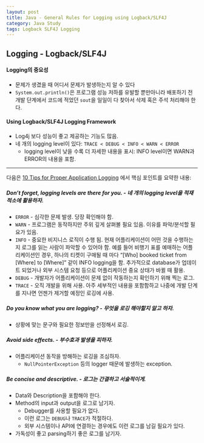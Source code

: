 ```yaml
---
layout: post
title: Java - General Rules for Logging using Logback/SLF4J
category: Java Study
tags: Logback SLF4J Logging
---
```


## Logging - Logback/SLF4J


#### Logging의 중요성
- 문제가 생겼을 때 어디서 문제가 발생하는지 알 수 있다
- `System.out.println()`은 프로그램 성능 저하를 유발할 뿐만아니라 배포하기 전 개발 단계에서 코드에 적었던 `sout`을 일일이 다 찾아서 삭제 혹은 주석 처리해야 한다.

#### Using Logback/SLF4J Logging Framework
- Log4j 보다 성능이 좋고 제공하는 기능도 많음.
- 네 개의 logging level이 있다: `TRACE < DEBUG < INFO < WARN < ERROR`
  - logging level이 낮을 수록 더 자세한 내용을 표시: INFO level이면 WARN과 ERROR의 내용을 포함.

---

다음은 [10 Tips for Proper Application Logging](https://www.javacodegeeks.com/2011/01/10-tips-proper-application-logging.html) 에서 핵심 포인트를 요약한 내용:


##### Don’t forget, logging levels are there for you. - 네 개의 logging level을 적재적소에 활용하자.
- `ERROR` - 심각한 문제 발생. 당장 확인해야 함.
- `WARN` - 프로그램은 동작하지만 주위 깊게 살펴볼 필요 있음. 이유를 파악/분석할 필요가 있음.
- `INFO` - 중요한 비지니스 로직이 수행 됨. 현재 어플리케이션이 어떤 것을 수행하는지 로그를 읽는 사람이 파악할 수 있어야 함. 예를 들어 비행기 표를 예매하는 어플리케이션인 경우, 하나의 티켓이 구매될 때 마다 “[Who] booked ticket from [Where] to [Where]” 같이 INFO logging을 함. 추가적으로 database가 업데이트 되었거나 외부 시스템 요청 등으로 어플리케이션 중요 상태가 바뀔 때 활용.
- `DEBUG` - 개발자가 어플리케이션이 문제 없이 작동하는지 확인하기 위해 찍는 로그.
- `TRACE` - 오직 개발을 위해 사용. 아주 세부적인 내용을 포함함하고 나중에 개발 단계를 지나면 언젠가 제거할 예정인 로깅에 사용.

##### Do you know what you are logging? - 무엇을 로깅 해야할지 알고 하자.
- 상황에 맞는 문구와 필요한 정보만을 선정해서 로깅.

##### Avoid side effects. - 부수효과 발생을 피하자.
- 어플리케이션 동작을 방해하는 로깅을 조심하자.
  - `NullPointerException` 등의 logger 때문에 발생하는 exception.

##### Be concise and descriptive. - 로그는 간결하고 서술적이게.
- Data와 Description을 포함해야 한다.
- Method의 input과 output을 로그로 남기자.
  - Debugger를 사용할 필요가 없다.
  - 이런 로그는 `DEBUG`나 `TRACE`가 적절하다.
  - 외부 시스템이나 API에 연결하는 경우에도 이런 로그를 남길 필요가 있다.
- 가독성이 좋고 parsing하기 좋은 로그를 남기자.
